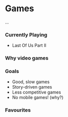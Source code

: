 # Games

...



### Currently Playing

* Last Of Us Part II

### Why video games



### Goals

* Good, slow games
* Story-driven games
* Less competitive games
* No mobile games! \(why?\)

### Favourites

